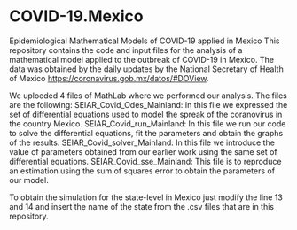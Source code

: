 # COVID-19.Mexico
Epidemiological Mathematical Models of COVID-19 applied in Mexico
This repository contains the code and input files for the analysis of a mathematical model applied to the outbreak of COVID-19 in Mexico. 
The data was obtained by the daily updates by the National Secretary of Health of Mexico https://coronavirus.gob.mx/datos/#DOView. 

We uploeded 4 files of MathLab where we performed our analysis. The files are the following: 
SEIAR_Covid_Odes_Mainland: In this file we expressed the set of differential equations used to model the spreak of the coranovirus in the country Mexico. 
SEIAR_Covid_run_Mainland: In this file we run our code to solve the differential equations, fit the parameters and obtain the graphs of the results. 
SEIAR_Covid_solver_Mainland: In this file we introduce the value of parameters obtained from our earlier work using the same set of differential equations. 
SEIAR_Covid_sse_Mainland: This file is to reproduce an estimation using the sum of squares error to obtain the parameters of our model. 

To obtain the simulation for the state-level in Mexico just modify the line 13 and 14 and insert the name of the state from the .csv files that are in this repository. 

